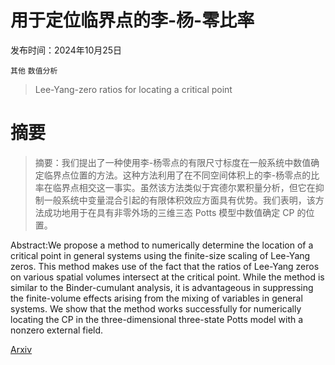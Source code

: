 # 用于定位临界点的李-杨-零比率

发布时间：2024年10月25日

`其他` `数值分析`

> Lee-Yang-zero ratios for locating a critical point

# 摘要

> 摘要：我们提出了一种使用李-杨零点的有限尺寸标度在一般系统中数值确定临界点位置的方法。这种方法利用了在不同空间体积上的李-杨零点的比率在临界点相交这一事实。虽然该方法类似于宾德尔累积量分析，但它在抑制一般系统中变量混合引起的有限体积效应方面具有优势。我们表明，该方法成功地用于在具有非零外场的三维三态 Potts 模型中数值确定 CP 的位置。

> 
Abstract:We propose a method to numerically determine the location of a critical point in general systems using the finite-size scaling of Lee-Yang zeros. This method makes use of the fact that the ratios of Lee-Yang zeros on various spatial volumes intersect at the critical point. While the method is similar to the Binder-cumulant analysis, it is advantageous in suppressing the finite-volume effects arising from the mixing of variables in general systems. We show that the method works successfully for numerically locating the CP in the three-dimensional three-state Potts model with a nonzero external field.
    

[Arxiv](https://arxiv.org/pdf/2410.19345)